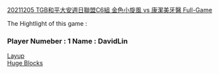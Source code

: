 [20211205 TGB和平大安週日聯盟C6組 金色小旋風 vs 康潔美牙醫 Full-Game](https://www.youtube.com/watch?v=uZ5FBY3MQkE)<br>

The Hightlight of this game : 

<h3> Player Numeber : 1 
     Name : DavidLin </h3>

[Layup](https://www.youtube.com/watch?v=uZ5FBY3MQkE#t=19m35s)<br>
[Huge Blocks](https://www.youtube.com/watch?v=uZ5FBY3MQkE#t=53m30s)<br>